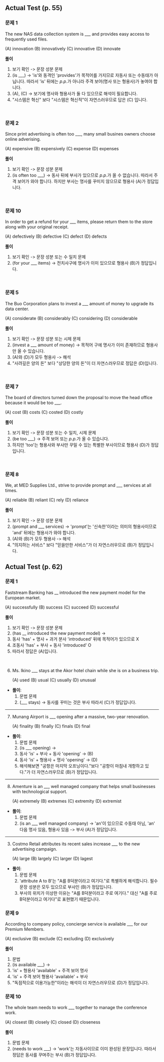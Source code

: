 ## Actual Test (p. 55)
### 문제 1

The new NAS data collection system is ___ and provides easy access to frequently used files.

(A) innovation (B) innovatively (C) innovative (D) innovate

**풀이**

1. 보기 확인 -> 문장 성분 문제
2. (is ___) -> 'is'와 동격인 'provides'가 목적어를 가지므로 자동사 또는 수동태가 아닙니다. 따라서 'is' 뒤에는 *p.p*.가 아니라 주격 보어(명사 또는 형용사)가 놓여야 합니다.
3. (A), (C) -> 보기에 명사와 형용사가 둘 다 있으므로 해석이 필요합니다.
4. "시스템은 혁신" 보다 "시스템은 혁신적"이 자연스러우므로 답은 (C) 입니다.

<br>

### 문제 2

Since print advertising is often too ___, many small busines owners choose online adverising.

(A) expensive (B) expensively (C) expense (D) expenses

**풀이**

1. 보기 확인 -> 문장 성분 문제
2. (is often too ___) -> 동사 뒤에 부사가 있으므로 *p.p*.가 올 수 없습니다. 따라서 주격 보어가 와야 합니다. 하지만 부사는 명사를 꾸미지 않으므로 형용사 (A)가 정답입니다.

<br>

### 문제 10

In order to get a refund for your ___ items, please return them to the store along with your original receipt.

(A) defectively (B) defective (C) defect (D) defects

**풀이**

1. 보기 확인 -> 문장 성분 또는 수 일치 문제
2. (for your ___ items) -> 전치사구에 명사가 이미 있으므로 형용사 (B)가 정답입니다.

<br>

### 문제 5

The Buo Corporation plans to invest a ___ amount of money to upgrade its data center.

(A) considerate (B) considerably (C) considering (D) considerable

**풀이**

1. 보기 확인 -> 문장 성분 또는 시제 문제
2. (invest a ___ amount of money) -> 목적어 구에 명사가 이미 존재하므로 형용사만 올 수 있습니다.
3. (A)와 (D)가 모두 형용사 -> 해석
4. "사려깊은 양의 돈" 보다 "상당한 양의 돈"이 더 자연스러우므로 정답은 (D)입니다.
 
<br>

### 문제 7

The board of directors turned down the proposal to move the head office because it would be too ___.

(A) cost (B) costs (C) costed (D) costly

**풀이**

1. 보기 확인 -> 문장 성분 또는 수 일치, 시제 문제
2. (be too ___) -> 주격 보어 또는 *p.p*.가 올 수 있습니다.
3. 하지만 'too'는 형용사와 부사만 꾸밀 수 있는 특별한 부사이므로 형용사 (D)가 정답입니다.

<br>

### 문제 8

We, at MED Supplies Ltd., strive to provide prompt and ___ services at all times.

(A) reliable (B) reliant (C) rely (D) reliance

**풀이**

1. 보기 확인 -> 문장 성분 문제
2. (prompt and ___ services) -> 'prompt'는 '신속한'이라는 의미의 형용사이므로 'and' 뒤에는 형용사가 와야 합니다.
3. (A)와 (B)가 모두 형용사 -> 해석
4. "의지하는 서비스" 보다 "믿을만한 서비스"가 더 자연스러우므로 (B)가 정답입니다.

## Actual Test (p. 62)
### 문제 1

Faststream Banking has __ introduced the new payment model for the European market.

(A) successfully (B) success (C) succeed (D) successful

**풀이**

1. 보기 확인 -> 문장 성분 문제
2. (has __ introduced the new payment model) ->
3. 동사 'has' + 명사 + 과거 분사 'introduced' 뒤에 목적어가 있으므로 X
4. 조동사 'has' + 부사 + 동사 'introduced' O
5. 따라서 정답은 (A)입니다.

<br>

 6. Ms. Ikino ___ stays at the Akor hotel chain while she is on a business trip.

    (A) used (B) usual (C) usually (D) unusual

- **풀이**:
  1. 문법 문제
  2. (___ stays) -> 동사를 꾸미는 것은 부사 따라서 (C)가 정답입니다.
 
---

7. Munang Airport is ___ opening after a massive, two-year renovation.

   (A) finality (B) finally (C) finals (D) final

- **풀이**:
  1. 문법 문제
  2. (is ___ opening) ->
  3. 동사 'is' + 부사 + 동사 'opening' -> (B)
  4. 동사 'is' + 형용사 + 명사 'opening' -> (D)
  5. 해석해보면 "공항은 마지막 오프닝이다."보다 "공항이 마침내 개항하고 있다."가 더 자연스러우므로 (B)가 정답입니다.
 
---

8. Amenture is an ___ well managed company that helps small businesses with technological support.

   (A) extremely (B) extremes (C) extremity (D) extremist

- **풀이**:
  1. 문법 문제
  2. (is an ___ well managed company) -> 'an'이 있으므로 수동태 아님, 'an' 다음 명사 있음, 형용사 있음 -> 부사 (A)가 정답입니다.
 
---

3. Costmo Retail attributes its recent sales increase ___ to the new advertising campaign.

   (A) large (B) largely (C) larger (D) lagest

- **풀이**:
  1. 문법 문제
  2. 'attribute A to B'는 "A를 B덕분이라고 여기다."로 특별하게 해석합니다. 필수 문장 성분은 모두 있으므로 부사인 (B)가 정답입니다.
  3. 부사의 위치가 이상한 이유는 "A를 B덕분이라고 주로 여기다." 대신 "A를 주로 B덕분이라고 여기다"로 표현했기 때문입니다.

### 문제 9
  
According to company policy, concierge service is available ___ for our Premium Members.

(A) exclusive (B) exclude (C) excluding (D) exclusively

**풀이**

1. 문법
2. (is available ___) ->
3. 'is' + 형용사 'available' + 주격 보어 명사
4. 'is' + 주격 보어 형용사 'available' + 부사
5. "독점적으로 이용가능한"이라는 해석이 더 자연스러우므로 (D)가 정답입니다.

### 문제 10
  
The whole team needs to work ___ together to manage the conference work.

(A) closest (B) closely (C) closed (D) closeness

**풀이**

1. 문법 문제
2. (needs to work ___) -> 'work'는 자동사이므로 이미 완성된 문장입니다. 따라서 정답은 동사를 꾸며주는 부사 (B)가 정답입니다.


